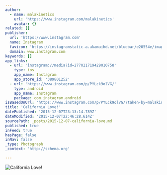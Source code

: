 ```yaml
---
author:
  - name: malakinetics
    url: 'https://www.instagram.com/malakinetics'
    avatar: {}
related: []
publisher:
  url: 'https://www.instagram.com'
  name: Instagram
  favicon: 'https://instagramstatic-a.akamaihd.net/bluebar/e20554e/images/ico/favicon.ico'
  domain: www.instagram.com
keywords: []
app_links:
  - url: 'instagram://media?id=277021719429010758'
    type: ios
    app_name: Instagram
    app_store_id: '389801252'
  - url: 'https://www.instagram.com/p/PYLck9olVG/'
    type: android
    app_name: Instagram
    package: com.instagram.android
isBasedOnUrl: 'https://www.instagram.com/p/PYLck9olVG/?taken-by=malakinetics'
title: 'California Love!'
datePublished: '2015-12-07T23:13:14.789Z'
dateModified: '2015-12-07T22:46:28.614Z'
sourcePath: _posts/2015-12-07-california-love.md
published: true
inFeed: true
hasPage: false
inNav: false
_type: Photograph
_context: 'http://schema.org'

---
```

![California Love&excl;](https://scontent.cdninstagram.com/hphotos-xfa1/t51.2885-15/e15/11142715_813885328696244_599911529_n.jpg)